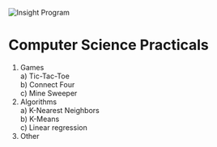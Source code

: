 ![Insight Program](https://img.shields.io/badge/Insight-Artificial%20Intelligence-lightgrey&?style=for-the-badge&color=lightgrey)  

# Computer Science Practicals  
  
  1) Games  
    a) Tic-Tac-Toe  
    b) Connect Four  
    c) Mine Sweeper  
  2) Algorithms  
    a) K-Nearest Neighbors  
    b) K-Means  
    c) Linear regression  
  3) Other

